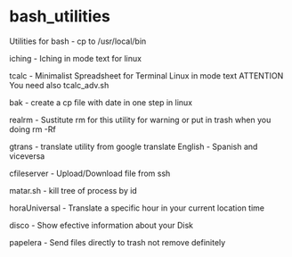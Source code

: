 # bash_utilities
Utilities for bash - cp to /usr/local/bin

iching - Iching in mode text for linux 

tcalc - Minimalist Spreadsheet for Terminal Linux in mode text ATTENTION You need also tcalc_adv.sh

bak - create a cp file with date in one step in linux

realrm - Sustitute rm for this utility for warning or put in trash when you doing rm -Rf

gtrans - translate utility from google translate English - Spanish and viceversa

cfileserver - Upload/Download file from ssh

matar.sh - kill tree of process by id

horaUniversal - Translate a specific hour in your current location time

disco - Show efective information about your Disk

papelera - Send files directly to trash not remove definitely

